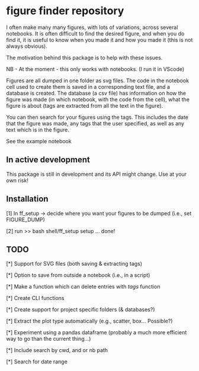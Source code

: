 # figure finder repository
I often make many many figures, with lots of variations, across several notebooks. It is often difficult to find the desired figure, and when you do find it, it is useful to know when you made it and how you made it (this is not always obvious).

The motivation behind this package is to help with these issues. 

NB - At the moment - this only works with notebooks. (I run it in VScode)

Figures are all dumped in one folder as svg files. The code in the notebook cell used to create them is saved in a corresponding text file, and a database is created. The database (a csv file) has information on how the figure was made (in which notebook, with the code from the cell), what the figure is about (tags are extracted from all the text in the figure).

You can then search for your figures using the tags. This includes the date that the figure was made, any tags that the user specified, as well as any text which is in the figure. 

See the example notebook


## In active development
This package is still in development and its API might change. Use at your own risk!

## Installation
[1] In ff_setup -> decide where you want your figures to be dumped (i.e., set FIGURE_DUMP)

[2] run >> bash shell/ff_setup setup
... done!

## TODO
[*] Support for SVG files (both saving & extracting tags)

[*] Option to save from outside a notebook (i.e., in a script) 

[*] Make a function which can delete entries with *tags* function

[*] Create CLI functions 

[*] Create support for project specific folders (& databases?)

[*] Extract the plot type automatically (e.g., scatter, box... Possible?)

[*] Experiment using a pandas dataframe (probably a much more efficient way to go than the current thing...)

[*] Include search by cwd, and or nb path

[*] Search for date range


```
